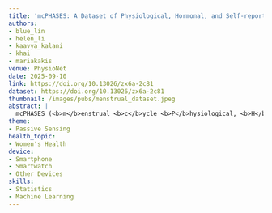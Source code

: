 ```yaml
---
title: 'mcPHASES: A Dataset of Physiological, Hormonal, and Self-reported Events and Symptoms for Menstrual Health Tracking with Wearables'
authors: 
- blue_lin
- helen_li
- kaavya_kalani
- khai
- mariakakis
venue: PhysioNet
date: 2025-09-10
link: https://doi.org/10.13026/zx6a-2c81
dataset: https://doi.org/10.13026/zx6a-2c81
thumbnail: /images/pubs/menstrual_dataset.jpeg
abstract: |
  mcPHASES (<b>m</b>enstrual <b>c</b>ycle <b>P</b>hysiological, <b>H</b>ormonal, and <b>S</b>elf-Reported <b>E</b>vents and <b>S</b>ymptoms) is a comprehensive dataset consisting of multimodal physiological, hormonal, and self-reported measures collected to support holistic menstrual health research. Data from 42 Canadian young adult menstruators was collected across two 3-month periods. Participants wore Fitbit Sense smartwatches and Dexcom G6 continuous glucose monitors to measure physiological signals, and they used Mira Plus Starter Kits to track their hormone levels. Additionally, participants self-reported daily experiences like cramps, sleep quality, and stress levels. The dataset contains 23 structured tables organized by signal category so that researchers can examine relationships between physiological signals and hormonal fluctuations, analyze the impacts of lifestyle factors on the menstrual cycle, and develop better algorithms for menstrual cycle prediction. More broadly, mcPHASES supports research in women's health, digital health technologies, and personalized care by providing unprecedented multimodal data for building a more accurate understanding of menstrual health patterns.
theme:
- Passive Sensing
health_topic:
- Women's Health
device:
- Smartphone
- Smartwatch
- Other Devices
skills:
- Statistics
- Machine Learning
---
```

